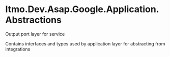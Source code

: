# Itmo.Dev.Asap.Google.Application.Abstractions

Output port layer for service

Contains interfaces and types used by application layer for abstracting from integrations